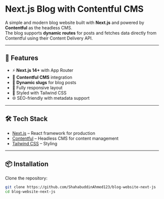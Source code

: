 # Next.js Blog with Contentful CMS

A simple and modern blog website built with **Next.js** and powered by **Contentful** as the headless CMS.  
The blog supports **dynamic routes** for posts and fetches data directly from Contentful using their Content Delivery API.

---

## 🚀 Features

- ⚡ **Next.js 14+** with App Router
- 📝 **Contentful CMS** integration
- 🔗 **Dynamic slugs** for blog posts
- 📱 Fully responsive layout
- 🎨 Styled with Tailwind CSS
- 🌐 SEO-friendly with metadata support

---

## 🛠️ Tech Stack

- [Next.js](https://nextjs.org/) – React framework for production
- [Contentful](https://www.contentful.com/) – Headless CMS for content management
- [Tailwind CSS](https://tailwindcss.com/) – Styling 

---

## 📦 Installation

Clone the repository:

```bash
git clone https://github.com/ShahabuddinAhmed123/blog-website-next-js
cd blog-website-next-js
